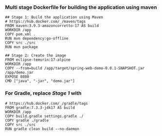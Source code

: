 ### Multi stage Dockerfile for building the application using maven

```
## Stage 1: Build the application using Maven
# https://hub.docker.com/_/maven/tags
FROM maven:3.9.3-amazoncorretto-17 AS build
WORKDIR /app
COPY pom.xml .
RUN mvn dependency:go-offline
COPY src ./src
RUN mvn package

## Stage 2: Create the image
FROM eclipse-temurin:17-alpine
WORKDIR /app
COPY --from=build /app/target/spring-web-demo-0.0.1-SNAPSHOT.jar /app/demo.jar
EXPOSE 8080
CMD ["java", "-jar", "demo.jar"]
```

### For Gradle, replace _Stage 1_ with

```
# https://hub.docker.com/_/gradle/tags
FROM gradle:7.3.3-jdk17 AS build
WORKDIR /app
COPY build.gradle settings.gradle ./
COPY gradle ./gradle
COPY src ./src
RUN gradle clean build --no-daemon
```